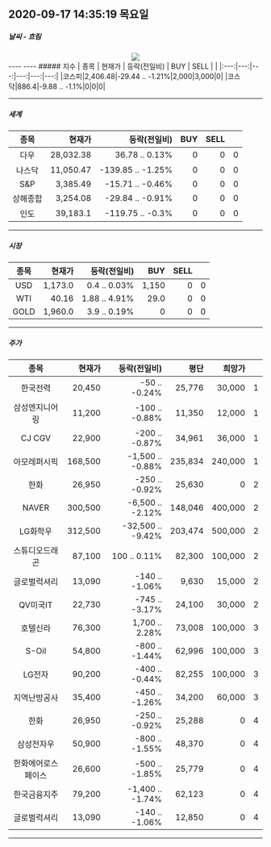 ##  2020-09-17 14:35:19   목요일 
##### 날씨   -   흐림
<center><img src="../img/naver_weather_week.png"></center>
----
----
##### 지수
| 종목 | 현재가 | 등락(전일비) | BUY | SELL |   |
|:---:|---:|---:|---:|---:|---:|
|코스피|2,406.48|-29.44 .. -1.21%|2,000|3,000|0|
|코스닥|886.4|-9.88 .. -1.1%|0|0|0|

----
##### 세계
| 종목 | 현재가 | 등락(전일비) | BUY | SELL |   |
|:---:|---:|---:|---:|---:|---:|
|다우|28,032.38|36.78 .. 0.13%|0|0|0|
|나스닥|11,050.47|-139.85 .. -1.25%|0|0|0|
|S&P|3,385.49|-15.71 .. -0.46%|0|0|0|
|상해종합|3,254.08|-29.84 .. -0.91%|0|0|0|
|인도|39,183.1|-119.75 .. -0.3%|0|0|0|

----
##### 시장
| 종목 | 현재가 | 등락(전일비) | BUY | SELL |   |
|:---:|---:|---:|---:|---:|---:|
|USD|1,173.0|0.4 .. 0.03%|1,150|0|0|
|WTI|40.16|1.88 .. 4.91%|29.0|0|0|
|GOLD|1,960.0|3.9 .. 0.19%|0|0|0|

----
##### 주가
| 종목 | 현재가 | 등락(전일비) | 평단 | 희망가 | |
|:---:|---:|---:|---:|---:|---:|
|한국전력|20,450|-50 .. -0.24%|25,776|30,000|1|
|삼성엔지니어링|11,200|-100 .. -0.88%|11,350|12,000|1|
|CJ CGV|22,900|-200 .. -0.87%|34,961|36,000|1|
|아모레퍼시픽|168,500|-1,500 .. -0.88%|235,834|240,000|1|
|한화|26,950|-250 .. -0.92%|25,630|0|2|
|NAVER|300,500|-6,500 .. -2.12%|148,046|400,000|2|
|LG화학우|312,500|-32,500 .. -9.42%|203,474|500,000|2|
|스튜디오드래곤|87,100|100 .. 0.11%|82,300|100,000|2|
|글로벌럭셔리|13,090|-140 .. -1.06%|9,630|15,000|2|
|QV미국IT|22,730|-745 .. -3.17%|24,100|30,000|2|
|호텔신라|76,300|1,700 .. 2.28%|73,008|100,000|3|
|S-Oil|54,800|-800 .. -1.44%|62,996|100,000|3|
|LG전자|90,200|-400 .. -0.44%|82,255|100,000|3|
|지역난방공사|35,400|-450 .. -1.26%|34,200|60,000|3|
|한화|26,950|-250 .. -0.92%|25,288|0|4|
|삼성전자우|50,900|-800 .. -1.55%|48,370|0|4|
|한화에어로스페이스|26,600|-500 .. -1.85%|25,779|0|4|
|한국금융지주|79,200|-1,400 .. -1.74%|62,123|0|4|
|글로벌럭셔리|13,090|-140 .. -1.06%|12,850|0|4|

----
